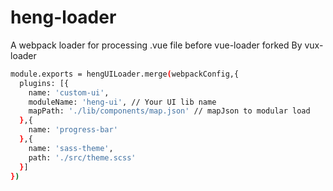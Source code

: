 # heng-loader

A webpack loader for processing .vue file before vue-loader forked By vux-loader

``` bash
module.exports = hengUILoader.merge(webpackConfig,{
  plugins: [{
    name: 'custom-ui',
    moduleName: 'heng-ui', // Your UI lib name
    mapPath: './lib/components/map.json' // mapJson to modular load
  },{
    name: 'progress-bar'
  },{
    name: 'sass-theme',
    path: './src/theme.scss'
  }]
})
```

